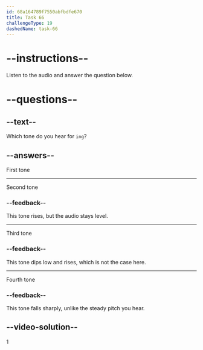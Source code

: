 ```yaml
---
id: 68a164789f7550abfbdfe670
title: Task 66
challengeType: 19
dashedName: task-66
---
```


<!-- (Audio) A: īng -->

# --instructions--

Listen to the audio and answer the question below.

# --questions--

## --text--

Which tone do you hear for `ing`?

## --answers--

First tone

---

Second tone

### --feedback--

This tone rises, but the audio stays level.

---

Third tone

### --feedback--

This tone dips low and rises, which is not the case here.

---

Fourth tone

### --feedback--

This tone falls sharply, unlike the steady pitch you hear.

## --video-solution--

1
